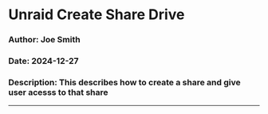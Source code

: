 # Unraid Create Share Drive

### Author: Joe Smith

### Date: 2024-12-27

### Description: This describes how to create a share and give user acesss to that share

--- 
